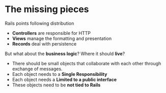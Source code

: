 # The missing pieces
Rails points following distribution
- **Controllers** are responsible for HTTP
- **Views** manage the formatting and presentation
- **Records** deal with persistence

But what about the **business logic**? Where it should **live**?
- There should be small objects that collaborate with each other through exchange of messages.
- Each object needs to a **Single Responsibility**
- Each object needs a **Limited to a public interface**
- These objects need to be **not tied to Rails**
